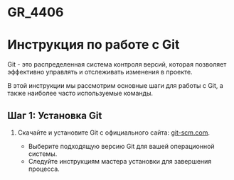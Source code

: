 # GR_4406

# Инструкция по работе с Git

Git - это распределенная система контроля версий, которая позволяет эффективно управлять и отслеживать изменения в проекте.

В этой инструкции мы рассмотрим основные шаги для работы с Git, а также наиболее часто используемые команды.

## Шаг 1: Установка Git

1. Скачайте и установите Git с официального сайта: [git-scm.com](https://git-scm.com).

   * Выберите подходящую версию Git для вашей операционной системы.
   * Следуйте инструкциям мастера установки для завершения процесса.

